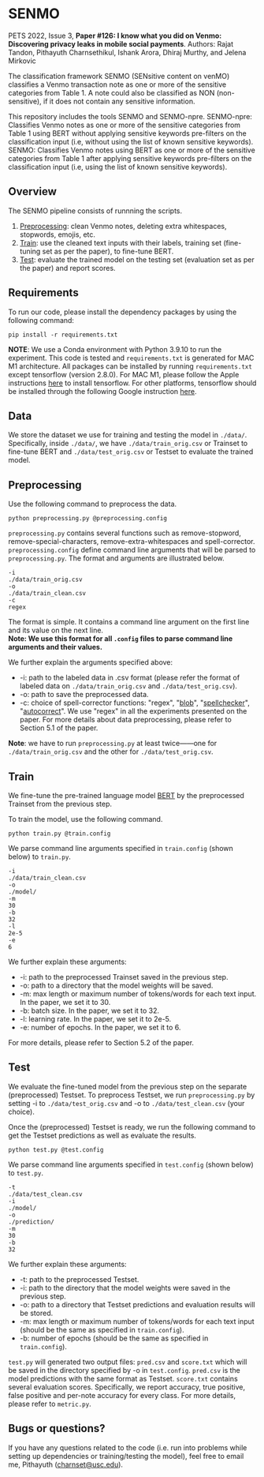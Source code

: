 # SENMO
PETS 2022, Issue 3, **Paper #126: I know what you did on Venmo: Discovering privacy leaks in mobile social payments**.
Authors: Rajat Tandon, Pithayuth Charnsethikul, Ishank Arora, Dhiraj Murthy, and Jelena Mirkovic

The classification framework SENMO (SENsitive content on venMO) classifies a Venmo transaction note as one or more of the sensitive categories from Table 1. A note could also be classified as NON (non-sensitive), if it does not contain any sensitive information.

This repository includes the tools SENMO and SENMO-npre.
SENMO-npre: Classifies Venmo notes as one or more of the sensitive categories from Table 1 using BERT without applying sensitive keywords pre-filters on the classification input (i.e, without using the list of known sensitive keywords).
SENMO: Classifies Venmo notes using BERT as one or more of the sensitive categories from Table 1 after applying sensitive keywords pre-filters on the classification input (i.e, using the list of known sensitive keywords).


## Overview
The SENMO pipeline consists of runnning the scripts.
1. [Preprocessing](#preprocessing): clean Venmo notes, deleting extra whitespaces, stopwords, emojis, etc.
2. [Train](#train): use the cleaned text inputs with their labels, training set (fine-tuning set as per the paper), to fine-tune BERT.
3. [Test](#test): evaluate the trained model on the testing set (evaluation set as per the paper) and report scores.

## Requirements
To run our code, please install the dependency packages by using the following command: 
```
pip install -r requirements.txt
```
**NOTE**: We use a Conda environment with Python 3.9.10 to run the experiment. This code is tested and `requirements.txt` is generated for MAC M1 architecture. 
All packages can be installed by running `requirements.txt` except tensorflow (version 2.8.0). 
For MAC M1, please follow the Apple instructions [here](https://developer.apple.com/metal/tensorflow-plugin/) to install tensorflow.
For other platforms, tensorflow should be installed through the following Google instruction [here](https://www.tensorflow.org/install).

## Data
We store the dataset we use for training and testing the model in `./data/`. 
Specifically, inside `./data/`, we have `./data/train_orig.csv` or Trainset to fine-tune BERT and `./data/test_orig.csv` or Testset to evaluate the trained model.

## Preprocessing
Use the following command to preprocess the data.
```
python preprocessing.py @preprocessing.config
```
`preprocessing.py` contains several functions such as remove-stopword, remove-special-characters, remove-extra-whitespaces and spell-corrector. 
`preprocessing.config` define command line arguments that will be parsed to `preprocessing.py`. The format and arguments are illustrated below.
```
-i
./data/train_orig.csv
-o
./data/train_clean.csv
-c
regex
```
The format is simple. It contains a command line argument on the first line and its value on the next line.  
**Note: We use this format for all `.config` files to parse command line arguments and their values.**

We further explain the arguments specified above:
* -i: path to the labeled data in .csv format (please refer the format of labeled data on `./data/train_orig.csv` and `./data/test_orig.csv`).
* -o: path to save the preprocessed data.
* -c: choice of spell-corrector functions: 
"regex", 
"[blob](https://textblob.readthedocs.io/en/dev/)", 
"[spellchecker](https://pyspellchecker.readthedocs.io/en/latest/)", 
"[autocorrect](https://github.com/filyp/autocorrect)". 
We use "regex" in all the experiments presented on the paper. 
For more details about data preprocessing, please refer to Section 5.1 of the paper.

**Note**: we have to run `preprocessing.py` at least twice——one for `./data/train_orig.csv` and the other for `./data/test_orig.csv`.

## Train
We fine-tune the pre-trained language model [BERT](https://huggingface.co/docs/transformers/model_doc/bert) by the preprocessed Trainset from the previous step.  

To train the model, use the following command.
```
python train.py @train.config
```
We parse command line arguments specified in `train.config` (shown below) to `train.py`.
```
-i
./data/train_clean.csv
-o
./model/
-m
30
-b
32
-l
2e-5
-e
6
```
We further explain these arguments:
* -i: path to the preprocessed Trainset saved in the previous step.
* -o: path to a directory that the model weights will be saved.
* -m: max length or maximum number of tokens/words for each text input. In the paper, we set it to 30.
* -b: batch size. In the paper, we set it to 32.
* -l: learning rate. In the paper, we set it to 2e-5.
* -e: number of epochs. In the paper, we set it to 6.

For more details, please refer to Section 5.2 of the paper.

## Test
We evaluate the fine-tuned model from the previous step on the separate (preprocessed) Testset. 
To preprocess Testset, we run `preprocessing.py` by setting -i to `./data/test_orig.csv` and -o to `./data/test_clean.csv` (your choice).

Once the (preprocessed) Testset is ready, we run the following command to get the Testset predictions as well as evaluate the results.
```
python test.py @test.config
```
We parse command line arguments specified in `test.config` (shown below) to `test.py`.
```
-t
./data/test_clean.csv
-i
./model/
-o
./prediction/
-m
30
-b
32
```
We further explain these arguments:
* -t: path to the preprocessed Testset.
* -i: path to the directory that the model weights were saved in the previous step.
* -o: path to a directory that Testset predictions and evaluation results will be stored.
* -m: max length or maximum number of tokens/words for each text input (should be the same as specified in `train.config`).
* -b: number of epochs (should be the same as specified in `train.config`).

`test.py` will generated two output files: `pred.csv` and `score.txt` which will be saved in the directory specified by -o in `test.config`. 
`pred.csv` is the model predictions with the same format as Testset. `score.txt` contains several evaluation scores. 
Specifically, we report accuracy, true positive, false positive and per-note accuracy for every class. For more details, please refer to `metric.py`.

## Bugs or questions?
If you have any questions related to the code (i.e. run into problems while setting up dependencies or training/testing the model), 
feel free to email me, Pithayuth (charnset@usc.edu).

